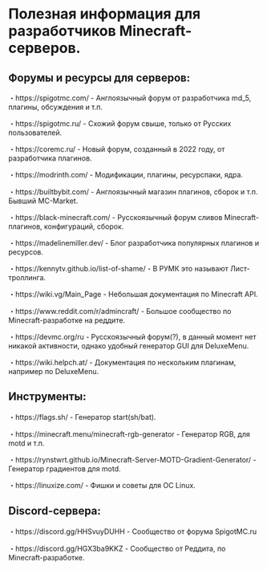 # Полезная информация для разработчиков Minecraft-серверов.

## Форумы и ресурсы для серверов:
<p>・https://spigotmc.com/ - Англоязычный форум от разработчика md_5, плагины, обсуждения и т.п.</p>
<p>・https://spigotmc.ru/ - Схожий форум свыше, только от Русских пользователей.</p>
<p>・https://coremc.ru/ - Новый форум, созданный в 2022 году, от разработчика плагинов.</p>
<p>・https://modrinth.com/ - Модификации, плагины, ресурспаки, ядра.</p>
<p>・https://builtbybit.com/ - Англоязычный магазин плагинов, сборок и т.п. Бывший MC-Market.</p>
<p>・https://black-minecraft.com/ - Русскоязычный форум сливов Minecraft-плагинов, конфигураций, сборок.</p>
<p>・https://madelinemiller.dev/ - Блог разработчика популярных плагинов и ресурсов.</p>
<p>・https://kennytv.github.io/list-of-shame/ - В РУМК это называют Лист-троллинга.</p>
<p>・https://wiki.vg/Main_Page - Небольшая документация по Minecraft API.</p>
<p>・https://www.reddit.com/r/admincraft/ - Большое сообщество по Minecraft-разработке на реддите.</p>
<p>・https://devmc.org/ru - Русскоязычный форум(?), в данный момент нет никакой активности, однако удобный генератор GUI для DeluxeMenu.</p>
<p>・https://wiki.helpch.at/ - Документация по нескольким плагинам, например по DeluxeMenu.</p>

## Инструменты:
<p>・https://flags.sh/ - Генератор start(sh/bat).</p>
<p>・https://minecraft.menu/minecraft-rgb-generator - Генератор RGB, для motd и т.п.</p>
<p>・https://rynstwrt.github.io/Minecraft-Server-MOTD-Gradient-Generator/ - Генератор градиентов для motd.</p>
<p>・https://linuxize.com/ - Фишки и советы для OC Linux.</p>

## Discord-сервера:
<p>・https://discord.gg/HHSvuyDUHH - Сообщество от форума SpigotMC.ru</p>
<p>・https://discord.gg/HGX3ba9KKZ - Сообщество от Реддита, по Minecraft-разработке.</p>
